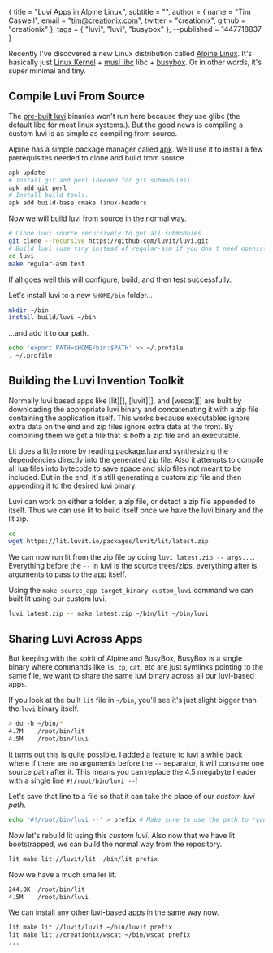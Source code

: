{ title = "Luvi Apps in Alpine Linux",
  subtitle = "",
  author = {
    name = "Tim Caswell",
    email = "tim@creationix.com",
    twitter = "creationix",
    github = "creationix"
  },
  tags = { "luvi", "luvi", "busybox" },
  --published = 1447718837
}

Recently I've discovered a new Linux distribution called [Alpine Linux][].
It's basically just [Linux Kernel][] + [musl libc][] libc + [busybox][].  Or
in other words, it's super minimal and tiny.

## Compile Luvi From Source

The [pre-built luvi][] binaries won't run here because they use glibc (the
default libc for most linux systems.).  But the good news is compiling a custom
luvi is as simple as compiling from source.

Alpine has a simple package manager called [apk][].  We'll use it to install a
few prerequisites needed to clone and build from source.

```sh
apk update
# Install git and perl (needed for git submodules).
apk add git perl
# Install build tools.
apk add build-base cmake linux-headers
```

Now we will build luvi from source in the normal way.

```sh
# Clone luvi source recursively to get all submodules.
git clone --recursive https://github.com/luvit/luvi.git
# Build luvi (use tiny instead of reqular-asm if you don't need openssl)
cd luvi
make regular-asm test
```

If all goes well this will configure, build, and then test successfully.

Let's install luvi to a new `%HOME/bin` folder...

```sh
mkdir ~/bin
install build/luvi ~/bin
```

...and add it to our path.

```sh
echo 'export PATH=$HOME/bin:$PATH' >> ~/.profile
. ~/.profile
```

## Building the Luvi Invention Toolkit

Normally luvi based apps like [lit][], [luvit][], and [wscat][] are built by
downloading the appropriate luvi binary and concatenating it with a zip file
containing the application itself.  This works because executables ignore extra
data on the end and zip files ignore extra data at the front.  By combining them
we get a file that is *both* a zip file and an executable.

Lit does a little more by reading package.lua and synthesizing the dependencies
directly into the generated zip file.  Also it attempts to compile all lua files
into bytecode to save space and skip files not meant to be included.  But in the
end, it's still generating a custom zip file and then appending it to the
desired luvi binary.

Luvi can work on either a folder, a zip file, or detect a zip file appended to
itself.  Thus we can use lit to build itself once we have the luvi binary and the
lit zip.

```sh
cd
wget https://lit.luvit.io/packages/luvit/lit/latest.zip
```

We can now run lit from the zip file by doing `luvi latest.zip -- args...`.  
Everything before the `--` in luvi is the source trees/zips, everything after is
arguments to pass to the app itself.

Using the `make source_app target_binary custom_luvi` command we can built lit
using our custom luvi.

```sh
luvi latest.zip -- make latest.zip ~/bin/lit ~/bin/luvi
```

## Sharing Luvi Across Apps

But keeping with the spirit of Alpine and BusyBox, BusyBox is a single binary
where commands like `ls`, `cp`, `cat`, etc are just symlinks pointing to the
same file, we want to share the same luvi binary across all our luvi-based apps.

If you look at the built `lit` file in `~/bin`, you'll see it's just slight
bigger than the `luvi` binary itself.

```sh
> du -h ~/bin/*
4.7M    /root/bin/lit
4.5M    /root/bin/luvi
```

It turns out this is quite possible.  I added a feature to luvi a while back
where if there are no arguments before the `--` separator, it will consume one
source path after it.  This means you can replace the 4.5 megabyte header with
a single line `#!/root/bin/luvi --`!

Let's save that line to a file so that it can take the place of our *custom
luvi path*.

```sh
echo '#!/root/bin/luvi --' > prefix # Make sure to use the path to *your* luvi.
```

Now let's rebuild lit using this *custom luvi*.  Also now that we have lit
bootstrapped, we can build the normal way from the repository.

```sh
lit make lit://luvit/lit ~/bin/lit prefix
```

Now we have a much smaller lit.

```sh
244.0K  /root/bin/lit
4.5M    /root/bin/luvi
```

We can install any other luvi-based apps in the same way now.

```sh
lit make lit://luvit/luvit ~/bin/luvit prefix
lit make lit://creationix/wscat ~/bin/wscat prefix
...
```

[Alpine Linux]: http://www.alpinelinux.org/
[Linux Kernel]: https://www.kernel.org/
[musl libc]: http://www.musl-libc.org/
[Busybox]: https://www.busybox.net/
[pre-built luvi]: https://github.com/luvit/luvi/releases
[apk]: http://wiki.alpinelinux.org/wiki/Alpine_Linux_package_management
